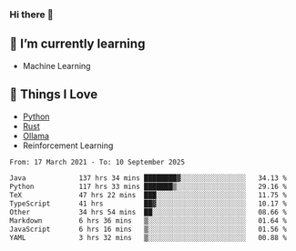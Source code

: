 ### Hi there 👋
<!-- ## About Me -->

## 🌱 I’m currently learning
- Machine Learning

## 🥰 Things I Love
- [Python](https://www.python.org/) 
- [Rust](https://www.rust-lang.org/)
- [Ollama](https://ollama.com)
- Reinforcement Learning

<!--START_SECTION:waka-->

```txt
From: 17 March 2021 - To: 10 September 2025

Java             137 hrs 34 mins ████████▓░░░░░░░░░░░░░░░░   34.13 %
Python           117 hrs 33 mins ███████▒░░░░░░░░░░░░░░░░░   29.16 %
TeX              47 hrs 22 mins  ███░░░░░░░░░░░░░░░░░░░░░░   11.75 %
TypeScript       41 hrs          ██▓░░░░░░░░░░░░░░░░░░░░░░   10.17 %
Other            34 hrs 54 mins  ██░░░░░░░░░░░░░░░░░░░░░░░   08.66 %
Markdown         6 hrs 36 mins   ▒░░░░░░░░░░░░░░░░░░░░░░░░   01.64 %
JavaScript       6 hrs 16 mins   ▒░░░░░░░░░░░░░░░░░░░░░░░░   01.56 %
YAML             3 hrs 32 mins   ▒░░░░░░░░░░░░░░░░░░░░░░░░   00.88 %
```

<!--END_SECTION:waka-->

<!--
**CharlesC03/CharlesC03** is a ✨ _special_ ✨ repository because its `README.md` (this file) appears on your GitHub profile.

Here are some ideas to get you started:

- 🔭 I’m currently working on ...
- 🌱 I’m currently learning ...
- 👯 I’m looking to collaborate on ...
- 🤔 I’m looking for help with ...
- 💬 Ask me about ...
- 📫 How to reach me: ...
- 😄 Pronouns: ...
- ⚡ Fun fact: ...
-->
